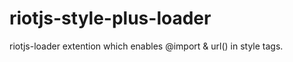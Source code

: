 # riotjs-style-plus-loader
riotjs-loader extention which enables @import &amp; url() in style tags.
